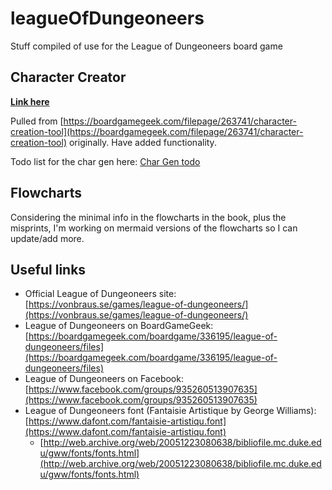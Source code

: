 # leagueOfDungeoneers

Stuff compiled of use for the League of Dungeoneers board game

## Character Creator

**[Link here](http://knowhowit.com.au/leagueOfDungeoneers/character_creator/character_creator.html)**

Pulled from [https://boardgamegeek.com/filepage/263741/character-creation-tool](https://boardgamegeek.com/filepage/263741/character-creation-tool) originally.  Have added functionality.

Todo list for the char gen here: [Char Gen todo](./character_creator/README.md)

## Flowcharts

Considering the minimal info in the flowcharts in the book, plus the misprints, I'm working on mermaid versions of the flowcharts so I can update/add more.

## Useful links

* Official League of Dungeoneers site: [https://vonbraus.se/games/league-of-dungeoneers/](https://vonbraus.se/games/league-of-dungeoneers/)
* League of Dungeoneers on BoardGameGeek: [https://boardgamegeek.com/boardgame/336195/league-of-dungeoneers/files](https://boardgamegeek.com/boardgame/336195/league-of-dungeoneers/files)
* League of Dungeoneers on Facebook: [https://www.facebook.com/groups/935260513907635](https://www.facebook.com/groups/935260513907635)
* League of Dungeoneers font (Fantaisie Artistique by George Williams): [https://www.dafont.com/fantaisie-artistiqu.font](https://www.dafont.com/fantaisie-artistiqu.font)
  * [http://web.archive.org/web/20051223080638/bibliofile.mc.duke.edu/gww/fonts/fonts.html](http://web.archive.org/web/20051223080638/bibliofile.mc.duke.edu/gww/fonts/fonts.html)